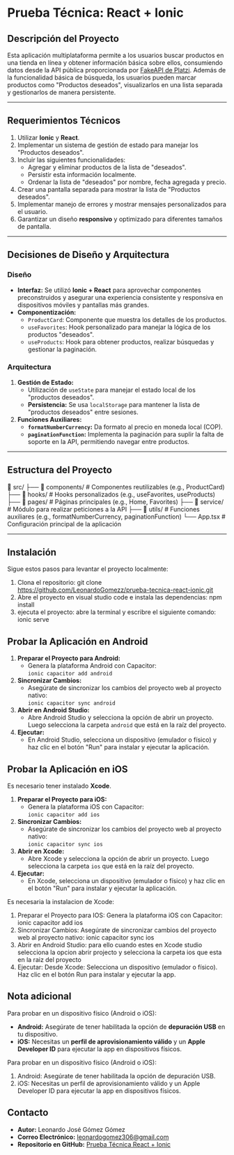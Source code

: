 # **Prueba Técnica: React + Ionic**


## **Descripción del Proyecto**

Esta aplicación multiplataforma permite a los usuarios buscar productos en una tienda en línea y obtener información básica sobre ellos, consumiendo datos desde la API pública proporcionada por [FakeAPI de Platzi](https://fakeapi.platzi.com/). Además de la funcionalidad básica de búsqueda, los usuarios pueden marcar productos como "Productos deseados", visualizarlos en una lista separada y gestionarlos de manera persistente.

---

## **Requerimientos Técnicos**

1. Utilizar **Ionic** y **React**.
2. Implementar un sistema de gestión de estado para manejar los "Productos deseados".
3. Incluir las siguientes funcionalidades:
   - Agregar y eliminar productos de la lista de "deseados".
   - Persistir esta información localmente.
   - Ordenar la lista de "deseados" por nombre, fecha agregada y precio.
4. Crear una pantalla separada para mostrar la lista de "Productos deseados".
5. Implementar manejo de errores y mostrar mensajes personalizados para el usuario.
6. Garantizar un diseño **responsivo** y optimizado para diferentes tamaños de pantalla.

---

## **Decisiones de Diseño y Arquitectura**

### **Diseño**
- **Interfaz:** Se utilizó **Ionic + React** para aprovechar componentes preconstruidos y asegurar una experiencia consistente y responsiva en dispositivos móviles y pantallas más grandes.
- **Componentización:** 
  - `ProductCard`: Componente que muestra los detalles de los productos.
  - `useFavorites`: Hook personalizado para manejar la lógica de los productos "deseados".
  - `useProducts`: Hook para obtener productos, realizar búsquedas y gestionar la paginación.

### **Arquitectura**
1. **Gestión de Estado:**
   - Utilización de `useState` para manejar el estado local de los "productos deseados".
   - **Persistencia:** Se usa `localStorage` para mantener la lista de "productos deseados" entre sesiones.
2. **Funciones Auxiliares:**
   - **`formatNumberCurrency`:** Da formato al precio en moneda local (COP).
   - **`paginationFunction`:** Implementa la paginación para suplir la falta de soporte en la API, permitiendo navegar entre productos.

---

## **Estructura del Proyecto**

📁 src/ 
├── 📁 components/ # Componentes reutilizables (e.g., ProductCard) 
├── 📁 hooks/ # Hooks personalizados (e.g., useFavorites, useProducts) 
├── 📁 pages/ # Páginas principales (e.g., Home, Favorites) 
├── 📁 service/ # Módulo para realizar peticiones a la API 
├── 📁 utils/ # Funciones auxiliares (e.g., formatNumberCurrency, paginationFunction) 
└── App.tsx # Configuración principal de la aplicación


---

## **Instalación**

Sigue estos pasos para levantar el proyecto localmente:

1. Clona el repositorio:
   git clone https://github.com/LeonardoGomezz/prueba-tecnica-react-ionic.git
2. Abre el proyecto en visual studio code e instala las dependencias:
   npm install
3. ejecuta el proyecto:
   abre la terminal y escribre el siguiente comando: ionic serve

## **Probar la Aplicación en Android**

1. **Preparar el Proyecto para Android:**
   - Genera la plataforma Android con Capacitor:  
     `ionic capacitor add android`
2. **Sincronizar Cambios:**
   - Asegúrate de sincronizar los cambios del proyecto web al proyecto nativo:  
     `ionic capacitor sync android`
3. **Abrir en Android Studio:**
   - Abre Android Studio y selecciona la opción de abrir un proyecto. Luego selecciona la carpeta `android` que está en la raíz del proyecto.
4. **Ejecutar:**
   - En Android Studio, selecciona un dispositivo (emulador o físico) y haz clic en el botón "Run" para instalar y ejecutar la aplicación.

## **Probar la Aplicación en iOS**

Es necesario tener instalado **Xcode**.

1. **Preparar el Proyecto para iOS:**
   - Genera la plataforma iOS con Capacitor:  
     `ionic capacitor add ios`
2. **Sincronizar Cambios:**
   - Asegúrate de sincronizar los cambios del proyecto web al proyecto nativo:  
     `ionic capacitor sync ios`
3. **Abrir en Xcode:**
   - Abre Xcode y selecciona la opción de abrir un proyecto. Luego selecciona la carpeta `ios` que está en la raíz del proyecto.
4. **Ejecutar:**
   - En Xcode, selecciona un dispositivo (emulador o físico) y haz clic en el botón "Run" para instalar y ejecutar la aplicación.

Es necesaria la instalacion de Xcode:

1. Preparar el Proyecto para IOS:
   Genera la plataforma iOS con Capacitor: ionic capacitor add ios
2. Sincronizar Cambios:
   Asegúrate de sincronizar cambios del proyecto web al proyecto nativo: ionic capacitor sync ios
3. Abrir en Android Studio:
   para ello cuando estes en Xcode studio selecciona la opcion abrir projecto y selecciona la carpeta ios que esta en la raiz del proyecto
4. Ejecutar:
   Desde Xcode: Selecciona un dispositivo (emulador o físico). Haz clic en el botón Run para instalar y ejecutar la app.

## **Nota adicional**
Para probar en un dispositivo físico (Android o iOS):

- **Android:** Asegúrate de tener habilitada la opción de **depuración USB** en tu dispositivo.
- **iOS:** Necesitas un **perfil de aprovisionamiento válido** y un **Apple Developer ID** para ejecutar la app en dispositivos físicos.

Para probar en un dispositivo físico (Android o iOS):

1. Android: Asegúrate de tener habilitada la opción de depuración USB.
2. iOS: Necesitas un perfil de aprovisionamiento válido y un Apple Developer ID para ejecutar la app en dispositivos físicos.

## **Contacto**

- **Autor:** Leonardo José Gómez Gómez
- **Correo Electrónico:** leonardogomez306@gmail.com
- **Repositorio en GitHub:** [Prueba Técnica React + Ionic](https://github.com/LeonardoGomezz/prueba-tecnica-react-ionic/tree/main)
